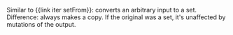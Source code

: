 Similar to {{link iter setFrom}}: converts an arbitrary input to a set. Difference: always makes a copy. If the original was a set, it's unaffected by mutations of the output.
